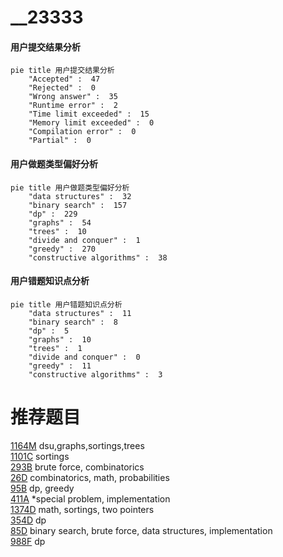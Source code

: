 # __23333

<!-- tabs:start -->



#### **用户提交结果分析**

```mermaid
pie title 用户提交结果分析
    "Accepted" :  47
    "Rejected" :  0
    "Wrong answer" :  35
    "Runtime error" :  2
    "Time limit exceeded" :  15
    "Memory limit exceeded" :  0
    "Compilation error" :  0
    "Partial" :  0
```

#### **用户做题类型偏好分析**

```mermaid
pie title 用户做题类型偏好分析
    "data structures" :  32
    "binary search" :  157
    "dp" :  229
    "graphs" :  54
    "trees" :  10
    "divide and conquer" :  1
    "greedy" :  270
    "constructive algorithms" :  38
```
#### **用户错题知识点分析**

```mermaid
pie title 用户错题知识点分析
    "data structures" :  11
    "binary search" :  8
    "dp" :  5
    "graphs" :  10
    "trees" :  1
    "divide and conquer" :  0
    "greedy" :  11
    "constructive algorithms" :  3
```



<!-- tabs:end -->
# 推荐题目
[1164M](https://codeforces.com/contest/1164/problem/M)		dsu,graphs,sortings,trees		  
[1101C](https://codeforces.com/contest/1101/problem/C)		sortings		  
[293B](https://codeforces.com/contest/293/problem/B)		brute force,
                        combinatorics		  
[26D](https://codeforces.com/contest/26/problem/D)		combinatorics,
                        math,
                        probabilities		  
[95B](https://codeforces.com/contest/95/problem/B)		dp,
                        greedy		  
[411A](https://codeforces.com/contest/411/problem/A)		*special problem,
                        implementation		  
[1374D](https://codeforces.com/contest/1374/problem/D)		math,
                        sortings,
                        two pointers		  
[354D](https://codeforces.com/contest/354/problem/D)		dp		  
[85D](https://codeforces.com/contest/85/problem/D)		binary search,
                        brute force,
                        data structures,
                        implementation		  
[988F](https://codeforces.com/contest/988/problem/F)		dp		  
